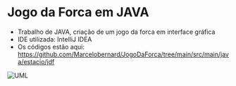# Jogo da Forca em JAVA
- Trabalho de JAVA, criação de um jogo da forca em interface gráfica
- IDE utilizada: IntelliJ IDEA
- Os códigos estão aqui: https://github.com/Marcelobernard/JogoDaForca/tree/main/src/main/java/estacio/jdf

![UML](https://prnt.sc/kbvuS7ONm3gs)

